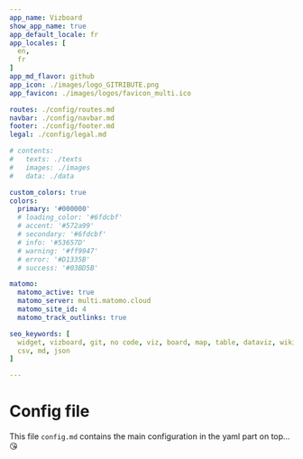 ```yaml
---
app_name: Vizboard
show_app_name: true
app_default_locale: fr
app_locales: [
  en,
  fr
]
app_md_flavor: github
app_icon: ./images/logo_GITRIBUTE.png
app_favicon: ./images/logos/favicon_multi.ico

routes: ./config/routes.md
navbar: ./config/navbar.md
footer: ./config/footer.md
legal: ./config/legal.md

# contents: 
#   texts: ./texts
#   images: ./images
#   data: ./data

custom_colors: true
colors:
  primary: '#000000'
  # loading_color: '#6fdcbf'
  # accent: '#572a99'
  # secondary: '#6fdcbf'
  # info: '#53657D'
  # warning: '#ff9947'
  # error: '#D1335B'
  # success: '#03BD5B'

matomo:
  matomo_active: true
  matomo_server: multi.matomo.cloud
  matomo_site_id: 4
  matomo_track_outlinks: true

seo_keywords: [
  widget, vizboard, git, no code, viz, board, map, table, dataviz, wiki,
  csv, md, json
]

---
```



# Config file

This file `config.md` contains the main configuration in the yaml part on top... :kissing_heart:
